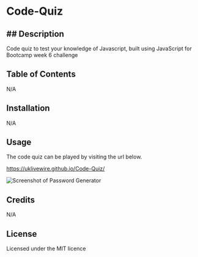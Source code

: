 # Code-Quiz

## ## Description

Code quiz to test your knowledge of Javascript, built using JavaScript for Bootcamp week 6 challenge

## Table of Contents

N/A

## Installation

N/A

## Usage
The code quiz can be played by visiting the url below.

https://uklivewire.github.io/Code-Quiz/

![Screenshot of Password Generator](./assets/images/codequizscreenshot.png.png?raw=true "Main Screenshot")

## Credits

N/A

## License

Licensed under the MIT licence